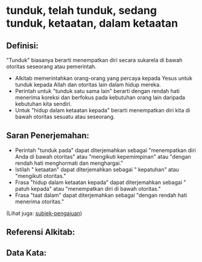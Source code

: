 # tunduk, telah tunduk, sedang tunduk, ketaatan, dalam ketaatan

## Definisi:

"Tunduk" biasanya berarti menempatkan diri secara sukarela di bawah otoritas seseorang atau pemerintah.

*   Alkitab memerintahkan orang-orang yang percaya kepada Yesus untuk tunduk kepada Allah dan otoritas lain dalam hidup mereka.
*   Perintah untuk "tunduk satu sama lain" berarti dengan rendah hati menerima koreksi dan berfokus pada kebutuhan orang lain daripada kebutuhan kita sendiri.
*   Untuk "hidup dalam ketaatan kepada" berarti menempatkan diri kita di bawah otoritas sesuatu atau seseorang.

## Saran Penerjemahan:

*   Perintah "tunduk pada" dapat diterjemahkan sebagai "menempatkan diri Anda di bawah otoritas" atau "mengikuti kepemimpinan" atau "dengan rendah hati menghormati dan menghargai."
*   Istilah " ketaatan" dapat diterjemahkan sebagai " kepatuhan" atau "mengikuti otoritas."
*   Frasa "hidup dalam ketaatan kepada" dapat diterjemahkan sebagai " patuh kepada" atau "menempatkan diri di bawah otoritas."
*   Frasa "taat dalam" dapat diterjemahkan sebagai "dengan rendah hati menerima otoritas."

(Lihat juga: [subjek-pengajuan](../other/subject-submission.md))

## Referensi Alkitab:

## Data Kata: